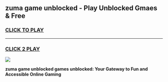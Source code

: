 
## zuma game unblocked - Play Unblocked Gmaes & Free
<h3>
<a href="https://news.freeplayer.one?title=zuma_game_unblocked&ref=23F">CLICK TO PLAY</a></h3>
<hr>

<h3>
<a href="https://news.freeplayer.one?title=zuma_game_unblocked&ref=23F">CLICK 2 PLAY</a>
  
</h3>

<a href="https://news.freeplayer.one?title=zuma_game_unblocked&ref=23F/"><img src="https://clearcache.store/games.png"></a>


**zuma game unblocked games unblocked: Your Gateway to Fun and Accessible Online Gaming**
